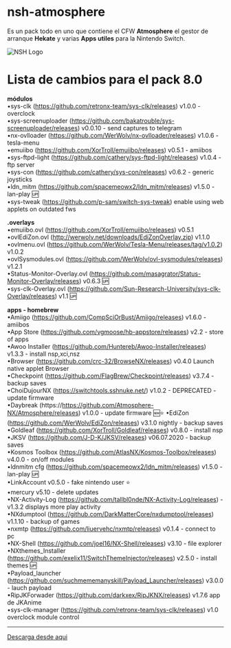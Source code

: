 # nsh-atmosphere
Es un pack todo en uno que contiene el CFW **Atmosphere** el gestor de arranque **Hekate** y varias **Apps utiles** para la Nintendo Switch.

![NSH Logo](https://raw.githubusercontent.com/team-racoon/nsh-atmosphere/master/nsh-logo.png)


# Lista de cambios  para el pack 8.0

**módulos**  
•sys-clk (https://github.com/retronx-team/sys-clk/releases) v1.0.0 - overclock  
•sys-screenuploader (https://github.com/bakatrouble/sys-screenuploader/releases)  v0.0.10 - send captures to telegram  
•nx-ovlloader (https://github.com/WerWolv/nx-ovlloader/releases) v1.0.6 - tesla-menu  
•emuiibo (https://github.com/XorTroll/emuiibo/releases) v0.5.1 - amiibos  
•sys-ftpd-light (https://github.com/cathery/sys-ftpd-light/releases) v1.0.4 - ftp server   
•sys-con (https://github.com/cathery/sys-con/releases) v0.6.2 - generic joysticks  
•ldn_mitm (https://github.com/spacemeowx2/ldn_mitm/releases) v1.5.0 - lan-play 🆙  
•sys-tweak (https://github.com/p-sam/switch-sys-tweak) enable using web applets on outdated fws  

**.overlays**  
•emuiibo.ovl (https://github.com/XorTroll/emuiibo/releases) v0.5.1  
•ovlEdiZon.ovl (http://werwolv.net/downloads/EdiZonOverlay.zip) v1.1.0  
•ovlmenu.ovl (https://github.com/WerWolv/Tesla-Menu/releases/tag/v1.0.2) v1.0.2  
•ovlSysmodules.ovl (https://github.com/WerWolv/ovl-sysmodules/releases) v1.2.1  
•Status-Monitor-Overlay.ovl (https://github.com/masagrator/Status-Monitor-Overlay/releases) v0.6.3 🆙  
•sys-clk-Overlay.ovl (https://github.com/Sun-Research-University/sys-clk-Overlay/releases) v1.1 🆙  

**apps - homebrew**  
•Amiigo (https://github.com/CompSciOrBust/Amiigo/releases) v1.6.0 - amiibos  
•App Store (https://github.com/vgmoose/hb-appstore/releases) v2.2 - store of apps  
•Awoo Installer (https://github.com/Huntereb/Awoo-Installer/releases) v1.3.3 - install nsp,xci,nsz  
•Browser (https://github.com/crc-32/BrowseNX/releases) v0.4.0 Launch native applet Browser  
•Checkpoint (https://github.com/FlagBrew/Checkpoint/releases) v3.7.4 - backup saves  
•ChoiDujourNX (https://switchtools.sshnuke.net/) v1.0.2 - DEPRECATED - update firmware  
•Daybreak (https://https://github.com/Atmosphere-NX/Atmosphere/releases) v1.0.0 - update firmware 🆕⭐️ 
•EdiZon (https://github.com/WerWolv/EdiZon/releases) v3.1.0 nightly - backup saves  
•Goldleaf (https://github.com/XorTroll/Goldleaf/releases) v0.8.0  - install nsp  
•JKSV (https://github.com/J-D-K/JKSV/releases) v06.07.2020 - backup saves  
•Kosmos Toolbox (https://github.com/AtlasNX/Kosmos-Toolbox/releases) v4.0.0 - on/off modules  
•ldnmitm cfg (https://github.com/spacemeowx2/ldn_mitm/releases) v1.5.0 - lan-play 🆙  
•LinkAccount v0.5.0 - fake nintendo user ⭐️  
•mercury v5.10 - delete updates  
•NX-Activity-Log (https://github.com/tallbl0nde/NX-Activity-Log/releases) - v1.3.2 displays more play activity  
•NXdumptool (https://github.com/DarkMatterCore/nxdumptool/releases) v1.1.10 - backup of games  
•nxmtp (https://github.com/liuervehc/nxmtp/releases) v0.1.4 - connect to pc  
•NX-Shell (https://github.com/joel16/NX-Shell/releases) v3.10 - file explorer  
•NXthemes_Installer (https://github.com/exelix11/SwitchThemeInjector/releases) v2.5.0 - install themes 🆙  
•Payload_launcher (https://github.com/suchmememanyskill/Payload_Launcher/releases) v3.0.0 - lauch payload  
•RipJKForwader (https://github.com/darkxex/RipJKNX/releases) v1.7.6 app de JKAnime  
•sys-clk-manager (https://github.com/retronx-team/sys-clk/releases) v1.0 overclock module control  

-----------------------------------------------------------------------------
[Descarga desde aqui](https://github.com/team-racoon/nsh-atmosphere/releases)
